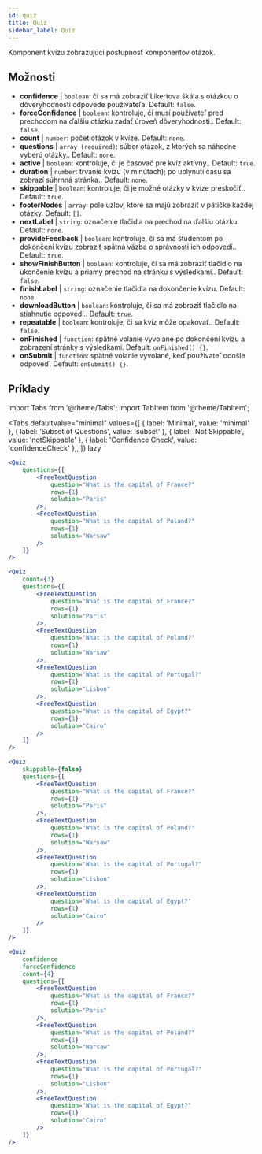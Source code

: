 ```yaml
---
id: quiz 
title: Quiz
sidebar_label: Quiz
---
```


Komponent kvízu zobrazujúci postupnosť komponentov otázok.

## Možnosti

* __confidence__ | `boolean`: či sa má zobraziť Likertova škála s otázkou o dôveryhodnosti odpovede používateľa. Default: `false`.
* __forceConfidence__ | `boolean`: kontroluje, či musí používateľ pred prechodom na ďalšiu otázku zadať úroveň dôveryhodnosti.. Default: `false`.
* __count__ | `number`: počet otázok v kvíze. Default: `none`.
* __questions__ | `array (required)`: súbor otázok, z ktorých sa náhodne vyberú otázky.. Default: `none`.
* __active__ | `boolean`: kontroluje, či je časovač pre kvíz aktívny.. Default: `true`.
* __duration__ | `number`: trvanie kvízu (v minútach); po uplynutí času sa zobrazí súhrnná stránka.. Default: `none`.
* __skippable__ | `boolean`: kontroluje, či je možné otázky v kvíze preskočiť.. Default: `true`.
* __footerNodes__ | `array`: pole uzlov, ktoré sa majú zobraziť v pätičke každej otázky. Default: `[]`.
* __nextLabel__ | `string`: označenie tlačidla na prechod na ďalšiu otázku. Default: `none`.
* __provideFeedback__ | `boolean`: kontroluje, či sa má študentom po dokončení kvízu zobraziť spätná väzba o správnosti ich odpovedí.. Default: `true`.
* __showFinishButton__ | `boolean`: kontroluje, či sa má zobraziť tlačidlo na ukončenie kvízu a priamy prechod na stránku s výsledkami.. Default: `false`.
* __finishLabel__ | `string`: označenie tlačidla na dokončenie kvízu. Default: `none`.
* __downloadButton__ | `boolean`: kontroluje, či sa má zobraziť tlačidlo na stiahnutie odpovedí.. Default: `true`.
* __repeatable__ | `boolean`: kontroluje, či sa kvíz môže opakovať.. Default: `false`.
* __onFinished__ | `function`: spätné volanie vyvolané po dokončení kvízu a zobrazení stránky s výsledkami. Default: `onFinished() {}`.
* __onSubmit__ | `function`: spätné volanie vyvolané, keď používateľ odošle odpoveď. Default: `onSubmit() {}`.


## Príklady

import Tabs from '@theme/Tabs';
import TabItem from '@theme/TabItem';

<Tabs
    defaultValue="minimal"
    values={[
        { label: 'Minimal', value: 'minimal' },
        { label: 'Subset of Questions', value: 'subset' },
        { label: 'Not Skippable', value: 'notSkippable' },
        { label: 'Confidence Check', value: 'confidenceCheck' },,
    ]}
    lazy
>

<TabItem value="minimal">

```jsx live
<Quiz
    questions={[
        <FreeTextQuestion 
            question="What is the capital of France?" 
            rows={1} 
            solution="Paris" 
        />,
        <FreeTextQuestion 
            question="What is the capital of Poland?" 
            rows={1} 
            solution="Warsaw" 
        />
    ]}
/>
```
</TabItem>

<TabItem value="subset">

```jsx live
<Quiz
    count={3}
    questions={[
        <FreeTextQuestion 
            question="What is the capital of France?" 
            rows={1} 
            solution="Paris" 
        />,
        <FreeTextQuestion 
            question="What is the capital of Poland?" 
            rows={1} 
            solution="Warsaw" 
        />,
        <FreeTextQuestion 
            question="What is the capital of Portugal?" 
            rows={1} 
            solution="Lisbon" 
        />,     
        <FreeTextQuestion 
            question="What is the capital of Egypt?" 
            rows={1} 
            solution="Cairo" 
        />
    ]}
/>
```
</TabItem>

<TabItem value="notSkippable" >

```jsx live
<Quiz
    skippable={false}
    questions={[
        <FreeTextQuestion 
            question="What is the capital of France?" 
            rows={1} 
            solution="Paris" 
        />,
        <FreeTextQuestion 
            question="What is the capital of Poland?" 
            rows={1} 
            solution="Warsaw" 
        />,
        <FreeTextQuestion 
            question="What is the capital of Portugal?" 
            rows={1} 
            solution="Lisbon" 
        />,     
        <FreeTextQuestion 
            question="What is the capital of Egypt?" 
            rows={1} 
            solution="Cairo" 
        />
    ]}
/>
```
</TabItem>

<TabItem value="confidenceCheck">

```jsx live
<Quiz
    confidence
    forceConfidence
    count={4}
    questions={[
        <FreeTextQuestion 
            question="What is the capital of France?" 
            rows={1} 
            solution="Paris" 
        />,
        <FreeTextQuestion 
            question="What is the capital of Poland?" 
            rows={1} 
            solution="Warsaw" 
        />,
        <FreeTextQuestion 
            question="What is the capital of Portugal?" 
            rows={1} 
            solution="Lisbon" 
        />,     
        <FreeTextQuestion 
            question="What is the capital of Egypt?" 
            rows={1} 
            solution="Cairo" 
        />
    ]}
/>
```
</TabItem>

</Tabs>
